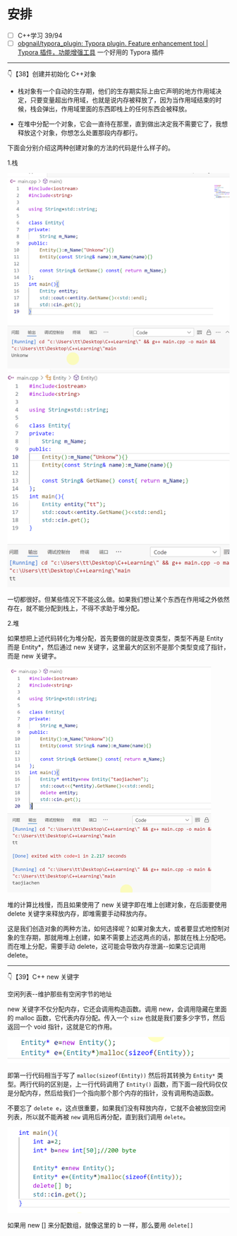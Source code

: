# 安排

- [ ] C++学习 39/94
- [ ] [obgnail/typora_plugin: Typora plugin. Feature enhancement tool | Typora 插件，功能增强工具](https://github.com/obgnail/typora_plugin?tab=readme-ov-file) 一个好用的 Typora 插件

---

👇【38】创建并初始化 C++对象

- 栈对象有一个自动的生存期，他们的生存期实际上由它声明的地方作用域决定，只要变量超出作用域，也就是说内存被释放了，因为当作用域结束的时候，栈会弹出，作用域里面的东西即栈上的任何东西会被释放。

- 在堆中分配一个对象，它会一直待在那里，直到做出决定我不需要它了，我想释放这个对象，你想怎么处置那段内存都行。

下面会分别介绍这两种创建对象的方法的代码是什么样子的。

 1.栈

<img src="image/12.24/image-20241224162805463.png" alt="image-20241224162805463" style="zoom:50%;" />

<img src="image/12.24/image-20241224162938596.png" alt="image-20241224162938596" style="zoom:50%;" />

一切都很好。但某些情况下不能这么做。如果我们想让某个东西在作用域之外依然存在，就不能分配到栈上，不得不求助于堆分配。 

2.堆

如果想把上述代码转化为堆分配，首先要做的就是改变类型，类型不再是 Entity 而是 Entity*，然后通过 new 关键字，这里最大的区别不是那个类型变成了指针，而是 new 关键字。 

<img src="image/12.24/image-20241224164629735.png" alt="image-20241224164629735" style="zoom: 50%;" />

堆的计算比栈慢，而且如果使用了 new 关键字即在堆上创建对象，在后面要使用 delete 关键字来释放内存，即堆需要手动释放内存。



这是我们创造对象的两种方法，如何选择呢？如果对象太大，或者要显式地控制对象的生存期，那就用堆上创建，如果不需要上述这两点的话，那就在栈上分配吧。而在堆上分配，需要手动 delete，这可能会导致内存泄漏--如果忘记调用 delete。

---

👇【39】C++ new 关键字

空闲列表--维护那些有空闲字节的地址

new 关键字不仅分配内存，它还会调用构造函数。调用 new，会调用隐藏在里面的 malloc 函数，它代表内存分配。传入一个 `size` 也就是我们要多少字节，然后返回一个 void 指针，这就是它的作用。

![image-20241224175006125](image/12.24/image-20241224175006125.png)

即第一行代码相当于写了 `malloc(sizeof(Entity))` 然后将其转换为 `Entity*` 类型。两行代码的区别是，上一行代码调用了 `Entity()` 函数，而下面一段代码仅仅是分配内存，然后给我们一个指向那个那个内存的指针，没有调用构造函数。

不要忘了 `delete e`，这点很重要，如果我们没有释放内存，它就不会被放回空闲列表，所以就不能再被 `new` 调用后再分配，直到我们调用 `delete`。

![image-20241224175941031](image/12.24/image-20241224175941031.png)

如果用 new [] 来分配数组，就像这里的 b 一样，那么要用 `delete[]`



